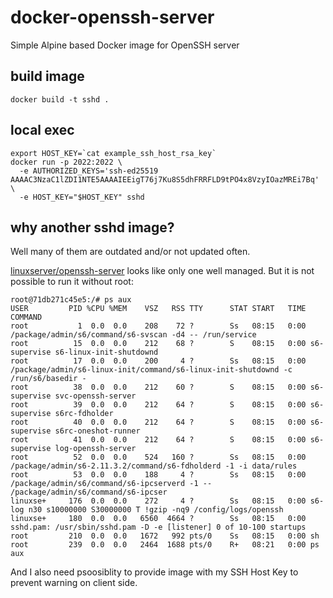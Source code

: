 # docker-openssh-server
Simple Alpine based Docker image for OpenSSH server

## build image

```
docker build -t sshd .
```

## local exec

```
export HOST_KEY=`cat example_ssh_host_rsa_key`
docker run -p 2022:2022 \
  -e AUTHORIZED_KEYS='ssh-ed25519 AAAAC3NzaC1lZDI1NTE5AAAAIEEigT76j7Ku8S5dhFRRFLD9tPO4x8VzyIOazMREi7Bq' \
  -e HOST_KEY="$HOST_KEY" sshd
```

## why another sshd image?

Well many of them are outdated and/or not updated often. 

[linuxserver/openssh-server](https://hub.docker.com/r/linuxserver/openssh-server) looks like only one well managed. But it is not possible to run it without root:
```
root@71db271c45e5:/# ps aux 
USER         PID %CPU %MEM    VSZ   RSS TTY      STAT START   TIME COMMAND
root           1  0.0  0.0    208    72 ?        Ss   08:15   0:00 /package/admin/s6/command/s6-svscan -d4 -- /run/service
root          15  0.0  0.0    212    68 ?        S    08:15   0:00 s6-supervise s6-linux-init-shutdownd
root          17  0.0  0.0    200     4 ?        Ss   08:15   0:00 /package/admin/s6-linux-init/command/s6-linux-init-shutdownd -c /run/s6/basedir -
root          38  0.0  0.0    212    60 ?        S    08:15   0:00 s6-supervise svc-openssh-server
root          39  0.0  0.0    212    64 ?        S    08:15   0:00 s6-supervise s6rc-fdholder
root          40  0.0  0.0    212    64 ?        S    08:15   0:00 s6-supervise s6rc-oneshot-runner
root          41  0.0  0.0    212    64 ?        S    08:15   0:00 s6-supervise log-openssh-server
root          52  0.0  0.0    524   160 ?        Ss   08:15   0:00 /package/admin/s6-2.11.3.2/command/s6-fdholderd -1 -i data/rules
root          53  0.0  0.0    188     4 ?        Ss   08:15   0:00 /package/admin/s6/command/s6-ipcserverd -1 -- /package/admin/s6/command/s6-ipcser
linuxse+     176  0.0  0.0    272     4 ?        Ss   08:15   0:00 s6-log n30 s10000000 S30000000 T !gzip -nq9 /config/logs/openssh
linuxse+     180  0.0  0.0   6560  4664 ?        Ss   08:15   0:00 sshd.pam: /usr/sbin/sshd.pam -D -e [listener] 0 of 10-100 startups
root         210  0.0  0.0   1672   992 pts/0    Ss   08:15   0:00 sh
root         239  0.0  0.0   2464  1688 pts/0    R+   08:21   0:00 ps aux
```

And I also need psoosiblity to provide image with my SSH Host Key to prevent warning on client side.
